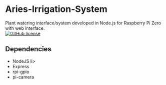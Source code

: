 # Aries-Irrigation-System
Plant watering interface/system developed in Node.js for Raspberry Pi Zero with web interface.
<br>
<a href="https://github.com/Abhirup27/Aries-Irrigation-System/blob/main/LICENSE"><img alt="GitHub license" src="https://img.shields.io/github/license/Abhirup27/Aries-Irrigation-System"></a>
<h2>Dependencies</h2>
<ul>
  <li>NodeJS li>
  <li>Express</li>
  <li>rpi-gpio</li>
  <li>pi-camera</li>
 </ul>
